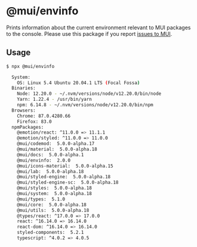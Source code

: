 # @mui/envinfo

Prints information about the current environment relevant to MUI packages to the console.
Please use this package if you report [issues to MUI](https://github.com/mui-org/material-ui/issues).

## Usage

```bash
$ npx @mui/envinfo

  System:
    OS: Linux 5.4 Ubuntu 20.04.1 LTS (Focal Fossa)
  Binaries:
    Node: 12.20.0 - ~/.nvm/versions/node/v12.20.0/bin/node
    Yarn: 1.22.4 - /usr/bin/yarn
    npm: 6.14.8 - ~/.nvm/versions/node/v12.20.0/bin/npm
  Browsers:
    Chrome: 87.0.4280.66
    Firefox: 83.0
  npmPackages:
    @emotion/react: ^11.0.0 => 11.1.1
    @emotion/styled: ^11.0.0 => 11.0.0
    @mui/codemod:  5.0.0-alpha.17
    @mui/material:  5.0.0-alpha.18
    @mui/docs:  5.0.0-alpha.1
    @mui/envinfo:  2.0.0
    @mui/icons-material:  5.0.0-alpha.15
    @mui/lab:  5.0.0-alpha.18
    @mui/styled-engine:  5.0.0-alpha.18
    @mui/styled-engine-sc:  5.0.0-alpha.18
    @mui/styles:  5.0.0-alpha.18
    @mui/system:  5.0.0-alpha.18
    @mui/types:  5.1.0
    @mui/core:  5.0.0-alpha.18
    @mui/utils:  5.0.0-alpha.18
    @types/react: ^17.0.0 => 17.0.0
    react: ^16.14.0 => 16.14.0
    react-dom: ^16.14.0 => 16.14.0
    styled-components:  5.2.1
    typescript: ^4.0.2 => 4.0.5
```
